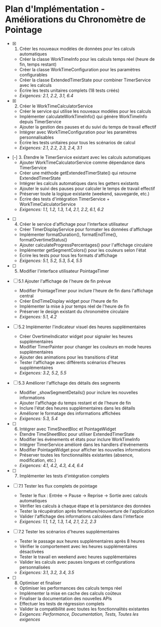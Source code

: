 # Plan d'Implémentation - Améliorations du Chronomètre de Pointage

- [x] 1. Créer les nouveaux modèles de données pour les calculs automatiques
  - Créer la classe WorkTimeInfo pour les calculs temps réel (heure de fin, temps restant)
  - Créer la classe WorkTimeConfiguration pour les paramètres configurables
  - Créer la classe ExtendedTimerState pour combiner TimerService avec les calculs
  - Écrire les tests unitaires complets (18 tests créés)
  - _Exigences: 2.1, 2.2, 3.1, 6.4_

- [x] 2. Créer le WorkTimeCalculatorService
  - Créer le service qui utilise les nouveaux modèles pour les calculs
  - Implémenter calculateWorkTimeInfo() qui génère WorkTimeInfo depuis TimerService
  - Ajouter la gestion des pauses et du suivi du temps de travail effectif
  - Intégrer avec WorkTimeConfiguration pour les paramètres personnalisables
  - Écrire les tests unitaires pour tous les scénarios de calcul
  - _Exigences: 2.1, 2.2, 2.3, 2.4, 3.1_

- [-] 3. Étendre le TimerService existant avec les calculs automatiques
  - Ajouter WorkTimeCalculatorService comme dépendance dans TimerService
  - Créer une méthode getExtendedTimerState() qui retourne ExtendedTimerState
  - Intégrer les calculs automatiques dans les getters existants
  - Ajouter le suivi des pauses pour calculer le temps de travail effectif
  - Préserver toute la logique existante (weekend, sauvegarde, etc.)
  - Écrire des tests d'intégration TimerService + WorkTimeCalculatorService
  - _Exigences: 1.1, 1.2, 1.3, 1.4, 2.1, 2.2, 6.1, 6.2_

- [ ] 4. Créer le service d'affichage pour l'interface utilisateur
  - Créer TimerDisplayService pour formater les données d'affichage
  - Implémenter formatDuration(), formatEndTime(), formatOvertimeStatus()
  - Ajouter calculateProgressPercentages() pour l'affichage circulaire
  - Implémenter getSegmentColors() pour les couleurs selon l'état
  - Écrire les tests pour tous les formats d'affichage
  - _Exigences: 5.1, 5.2, 5.3, 5.4, 5.5_

- [ ] 5. Modifier l'interface utilisateur PointageTimer
- [ ] 5.1 Ajouter l'affichage de l'heure de fin prévue
  - Modifier PointageTimer pour inclure l'heure de fin dans l'affichage central
  - Créer EndTimeDisplay widget pour l'heure de fin
  - Implémenter la mise à jour temps réel de l'heure de fin
  - Préserver le design existant du chronomètre circulaire
  - _Exigences: 5.1, 4.2_

- [ ] 5.2 Implémenter l'indicateur visuel des heures supplémentaires
  - Créer OvertimeIndicator widget pour signaler les heures supplémentaires
  - Modifier TimerPainter pour changer les couleurs en mode heures supplémentaires
  - Ajouter des animations pour les transitions d'état
  - Tester l'affichage avec différents scénarios d'heures supplémentaires
  - _Exigences: 3.2, 5.2, 5.5_

- [ ] 5.3 Améliorer l'affichage des détails des segments
  - Modifier _showSegmentDetails() pour inclure les nouvelles informations
  - Ajouter l'affichage du temps restant et de l'heure de fin
  - Inclure l'état des heures supplémentaires dans les détails
  - Améliorer le formatage des informations affichées
  - _Exigences: 5.3, 5.4_

- [ ] 6. Intégrer avec TimeSheetBloc et PointageWidget
  - Étendre TimeSheetBloc pour utiliser ExtendedTimerState
  - Modifier les événements et états pour inclure WorkTimeInfo
  - Intégrer TimerService amélioré dans les handlers d'événements
  - Modifier PointageWidget pour afficher les nouvelles informations
  - Préserver toutes les fonctionnalités existantes (absence, modification, etc.)
  - _Exigences: 4.1, 4.2, 4.3, 4.4, 6.4_

- [ ] 7. Implémenter les tests d'intégration complets
- [ ] 7.1 Tester les flux complets de pointage
  - Tester le flux : Entrée → Pause → Reprise → Sortie avec calculs automatiques
  - Vérifier les calculs à chaque étape et la persistance des données
  - Tester la récupération après fermeture/réouverture de l'application
  - Valider l'affichage des informations calculées dans l'interface
  - _Exigences: 1.1, 1.2, 1.3, 1.4, 2.1, 2.2, 2.3_

- [ ] 7.2 Tester les scénarios d'heures supplémentaires
  - Tester le passage aux heures supplémentaires après 8 heures
  - Vérifier le comportement avec les heures supplémentaires désactivées
  - Tester le travail en weekend avec heures supplémentaires
  - Valider les calculs avec pauses longues et configurations personnalisées
  - _Exigences: 3.1, 3.2, 3.4, 3.5_

- [ ] 8. Optimiser et finaliser
  - Optimiser les performances des calculs temps réel
  - Implémenter la mise en cache des calculs coûteux
  - Finaliser la documentation des nouvelles APIs
  - Effectuer les tests de régression complets
  - Valider la compatibilité avec toutes les fonctionnalités existantes
  - _Exigences: Performance, Documentation, Tests, Toutes les exigences_